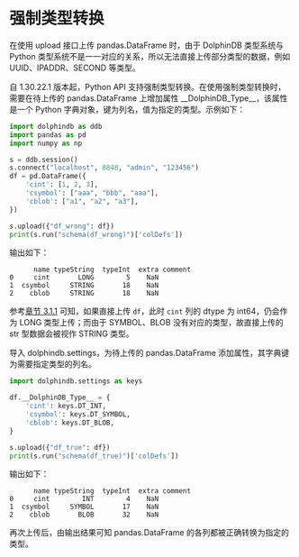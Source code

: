# 强制类型转换

在使用 upload 接口上传 pandas.DataFrame 时，由于 DolphinDB 类型系统与 Python 类型系统不是一一对应的关系，所以无法直接上传部分类型的数据，例如 UUID、IPADDR、SECOND 等类型。

自 1.30.22.1 版本起，Python API 支持强制类型转换。在使用强制类型转换时，需要在待上传的 pandas.DataFrame 上增加属性 \_\_DolphinDB_Type\_\_，该属性是一个 Python 字典对象，键为列名，值为指定的类型。示例如下：

```python
import dolphindb as ddb
import pandas as pd
import numpy as np

s = ddb.session()
s.connect("localhost", 8848, "admin", "123456")
df = pd.DataFrame({
    'cint': [1, 2, 3],
    'csymbol': ["aaa", "bbb", "aaa"],
    'cblob': ["a1", "a2", "a3"],
})

s.upload({"df_wrong": df})
print(s.run("schema(df_wrong)")['colDefs'])
```

输出如下：

```
      name typeString  typeInt  extra comment
0     cint       LONG        5    NaN        
1  csymbol     STRING       18    NaN        
2    cblob     STRING       18    NaN  
```

参考[章节 3.1.1](./3.1.1_PROTOCOL_DDB.md) 可知，如果直接上传 `df`，此时 `cint` 列的 dtype 为 int64，仍会作为 LONG 类型上传；而由于 SYMBOL、BLOB 没有对应的类型，故直接上传的 str 型数据会被视作 STRING 类型。

导入 dolphindb.settings，为待上传的 pandas.DataFrame 添加属性，其字典键为需要指定类型的列名。

```python
import dolphindb.settings as keys

df.__DolphinDB_Type__ = {
    'cint': keys.DT_INT,
    'csymbol': keys.DT_SYMBOL,
    'cblob': keys.DT_BLOB,
}

s.upload({"df_true": df})
print(s.run("schema(df_true)")['colDefs'])
```

输出如下：

```
      name typeString  typeInt  extra comment
0     cint        INT        4    NaN        
1  csymbol     SYMBOL       17    NaN        
2    cblob       BLOB       32    NaN       
```

再次上传后，由输出结果可知 pandas.DataFrame 的各列都被正确转换为指定的类型。
